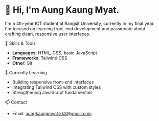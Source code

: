 <h1>👋 Hi, I'm Aung Kaung Myat.</h1>


I'm a 4th-year ICT student at Rangsit University, currently in my final year. I'm focused on learning front-end development and passionate about crafting clean, responsive user interfaces.

🧰 Skills & Tools  
- **Languages**: HTML, CSS, basic JavaScript  
- **Frameworks**: Tailwind CSS  
- **Other**: Git

🌱 Currently Learning  
- Building responsive front-end interfaces  
- Integrating Tailwind CSS with custom styles  
- Strengthening JavaScript fundamentals

📫 Contact  
- Email: aungkaungmyat.kk3@gmail.com

